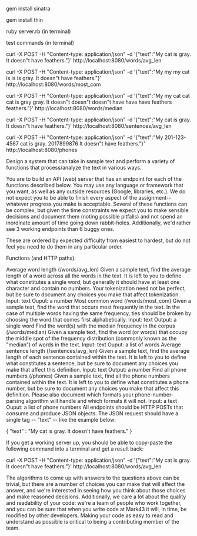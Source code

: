 gem install sinatra

gem install thin

ruby server.rb      (in terminal)

test commands       (in terminal)

curl -X POST -H "Content-type: application/json" -d '{"text":"My cat is gray. It doesn\"t have feathers."}' http://localhost:8080/words/avg_len

curl -X POST -H "Content-type: application/json" -d '{"text":"My my my cat is is is gray. It doesn\"t have feathers."}' http://localhost:8080/words/most_com

curl -X POST -H "Content-type: application/json" -d '{"text":"My my cat cat cat is gray gray. It doesn\"t doesn\"t doesn\"t have have have feathers feathers."}' http://localhost:8080/words/median

curl -X POST -H "Content-type: application/json" -d '{"text":"My cat is gray. It doesn\"t have feathers."}' http://localhost:8080/sentences/avg_len

curl -X POST -H "Content-type: application/json" -d '{"text":"My 201-123-4567 cat is gray. 2017899876 It doesn\"t have feathers."}' http://localhost:8080/phones




Design a system that can take in sample text and perform a variety of functions that process/analyze the text in various ways.

You are to build an API (web) server that has an endpoint for each of the functions described below. You may use any language or framework that you want, as well as any outside resources (Google, libraries, etc.). We do not expect you to be able to finish every aspect of the assignment-- whatever progress you make is acceptable. Several of these functions can be complex, but given the time constraints we expect you to make sensible decisions and document them (noting possible pitfalls) and not spend an inordinate amount of time going down rabbit-holes. Additionally, we'd rather see 3 working endpoints than 6 buggy ones.

These are ordered by expected difficulty from easiest to hardest, but do not feel you need to do them in any particular order.

Functions (and HTTP paths):

Average word length (/words/avg_len)
Given a sample text, find the average length of a word across all the words in the text.
It is left to you to define what constitutes a single word, but generally it should have at least one character and contain no numbers.
Your tokenization need not be perfect, but be sure to document any choices you make that affect tokenization.
Input: text
Ouput: a number
Most common word (/words/most_com)
Given a sample text, find the word that occurs most frequently in the text.
In the case of multiple words having the same frequency, ties should be broken by choosing the word that comes first alphabetically.
Input: text
Output: a single word
Find the word(s) with the median frequency in the corpus (/words/median)
Given a sample text, find the word (or words) that occupy the middle spot of the frequency distribution (commonly known as the "median") of words in the text.
Input: text
Ouput: a list of words
Average sentence length (/sentences/avg_len)
Given a sample text, find the average length of each sentence contained within the text.
It is left to you to define what constitutes a sentence, but be sure to document any choices you make that affect this definition.
Input: text
Output: a number
Find all phone numbers (/phones)
Given a sample text, find all the phone numbers contained within the text.
It is left to you to define what constitutes a phone number, but be sure to document any choices you make that affect this definition. Please also document which formats your phone-number-parsing algorithm will handle and which formats it will not.
Input: a text
Ouput: a list of phone numbers
All endpoints should be HTTP POSTs that consume and produce JSON objects. The JSON request should have a single tag -- "text" -- like the example below:

{ "text" : "My cat is gray. It doesn't have feathers." }

If you get a working server up, you should be able to copy-paste the following command into a terminal and get a result back:

curl -X POST -H "Content-type: application/json" -d '{"text":"My cat is gray. It doesn\"t have feathers."}' http://localhost:8080/words/avg_len

The algorithms to come up with answers to the questions above can be trivial, but there are a number of choices you can make that will affect the answer, and we're interested in seeing how you think about those choices and make reasoned decisions. Additionally, we care a lot about the quality and readability of your code: we're a team of people who work together, and you can be sure that when you write code at Mark43 it will, in time, be modified by other developers. Making your code as easy to read and understand as possible is critical to being a contributing member of the team.
